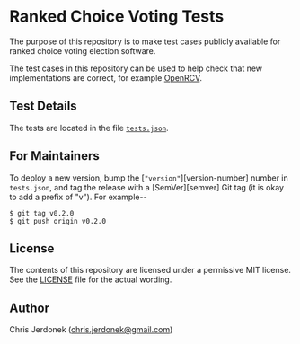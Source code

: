 Ranked Choice Voting Tests
==========================

The purpose of this repository is to make test cases publicly available
for ranked choice voting election software.

The test cases in this repository can be used to help check that new
implementations are correct, for example [OpenRCV][openrcv-github].


Test Details
------------

The tests are located in the file [`tests.json`](tests.json).


For Maintainers
---------------

To deploy a new version, bump the [`"version"`][version-number] number in
`tests.json`, and tag the release with a [SemVer][semver]
Git tag (it is okay to add a prefix of "v").  For example--

    $ git tag v0.2.0
    $ git push origin v0.2.0


License
-------

The contents of this repository are licensed under a permissive MIT license.
See the [LICENSE](LICENSE) file for the actual wording.


Author
------

Chris Jerdonek (<chris.jerdonek@gmail.com>)


[openrcv-github]: https://github.com/cjerdonek/open-rcv
